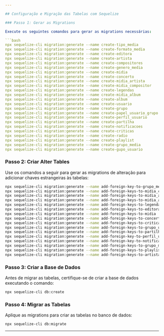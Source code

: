 ```yaml
---

## Configuração e Migração das Tabelas com Sequelize

### Passo 1: Gerar as Migrations

Execute os seguintes comandos para gerar as migrations necessárias:

```bash
npx sequelize-cli migration:generate --name create-tipo_media
npx sequelize-cli migration:generate --name create-formato_media
npx sequelize-cli migration:generate --name create-editora
npx sequelize-cli migration:generate --name create-artista
npx sequelize-cli migration:generate --name create-compositores
npx sequelize-cli migration:generate --name create-genero_media
npx sequelize-cli migration:generate --name create-midia
npx sequelize-cli migration:generate --name create-concerto
npx sequelize-cli migration:generate --name create-midia_artista
npx sequelize-cli migration:generate --name create-midia_compositor
npx sequelize-cli migration:generate --name create-legendas
npx sequelize-cli migration:generate --name create-midia_album
npx sequelize-cli migration:generate --name create-album
npx sequelize-cli migration:generate --name create-usuario
npx sequelize-cli migration:generate --name create-grupo
npx sequelize-cli migration:generate --name create-papel_usuario_grupo
npx sequelize-cli migration:generate --name create-perfil_usuario
npx sequelize-cli migration:generate --name create-partilha
npx sequelize-cli migration:generate --name create-notificacoes
npx sequelize-cli migration:generate --name create-criticas
npx sequelize-cli migration:generate --name create-radio
npx sequelize-cli migration:generate --name create-playlist
npx sequelize-cli migration:generate --name create-grupo_media
npx sequelize-cli migration:generate --name create-gupo_usuario
```

### Passo 2: Criar Alter Tables

Use os comandos a seguir para gerar as migrations de alteração para adicionar chaves estrangeiras às tabelas:

```bash
npx sequelize-cli migration:generate --name add-foreign-key-to-grupo_media
npx sequelize-cli migration:generate --name add-foreign-keys-to-midia_compositor
npx sequelize-cli migration:generate --name add-foreign-keys-to-midia_artista
npx sequelize-cli migration:generate --name add-foreign-keys-to-midia_album
npx sequelize-cli migration:generate --name add-foreign-keys-to-legendas
npx sequelize-cli migration:generate --name add-foreign-keys-to-editora
npx sequelize-cli migration:generate --name add-foreign-keys-to-midia
npx sequelize-cli migration:generate --name add-foreign-keys-to-concerto
npx sequelize-cli migration:generate --name add-foreign-keys-to-criticas
npx sequelize-cli migration:generate --name add-foreign-keys-to-grupo_usuario
npx sequelize-cli migration:generate --name add-foreign-keys-to-partilha
npx sequelize-cli migration:generate --name add-foreign-key-to-perfil_usuario
npx sequelize-cli migration:generate --name add-foreign-key-to-notificacoes
npx sequelize-cli migration:generate --name add-foreign-keys-to-grupo_media
npx sequelize-cli migration:generate --name add-foreign-keys-to-playlist
npx sequelize-cli migration:generate --name add-foreign-keys-to-artista 
```

### Passo 3: Criar a Base de Dados

Antes de migrar as tabelas, certifique-se de criar a base de dados executando o comando:

```bash
npx sequelize-cli db:create
```

### Passo 4: Migrar as Tabelas

Aplique as migrations para criar as tabelas no banco de dados:

```bash
npx sequelize-cli db:migrate
```

---
```

